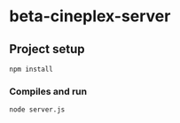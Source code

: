# beta-cineplex-server

## Project setup
```
npm install
```

### Compiles and run
```
node server.js
```
